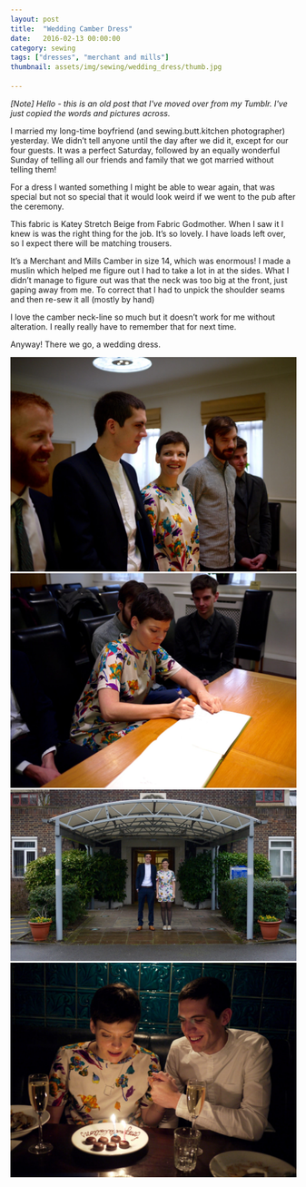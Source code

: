 ```yaml
---
layout: post
title:  "Wedding Camber Dress"
date:   2016-02-13 00:00:00
category: sewing
tags: ["dresses", "merchant and mills"]
thumbnail: assets/img/sewing/wedding_dress/thumb.jpg

---
```


_[Note] Hello - this is an old post that I've moved over from my Tumblr. I've just copied the words and pictures across._

I married my long-time boyfriend (and sewing.butt.kitchen photographer) yesterday. We didn’t tell anyone until the day after we did it, except for our four guests. It was a perfect Saturday, followed by an equally wonderful Sunday of telling all our friends and family that we got married without telling them!

For a dress I wanted something I might be able to wear again, that was special but not so special that it would look weird if we went to the pub after the ceremony.

This fabric is Katey Stretch Beige from Fabric Godmother. When I saw it I knew is was the right thing for the job. It’s so lovely. I have loads left over, so I expect there will be matching trousers.

It’s a Merchant and Mills Camber in size 14, which was enormous! I made a muslin which helped me figure out I had to take a lot in at the sides. What I didn’t manage to figure out was that the neck was too big at the front, just gaping away from me. To correct that I had to unpick the shoulder seams and then re-sew it all (mostly by hand)

I love the camber neck-line so much but it doesn’t work for me without alteration. I really really have to remember that for next time.

Anyway! There we go, a wedding dress.

![Wedding camber](/assets/img/sewing/wedding_dress/wedding.1.jpg)
![Wedding camber](/assets/img/sewing/wedding_dress/wedding.2.jpg)
![Wedding camber](/assets/img/sewing/wedding_dress/wedding.3.jpg)
![Wedding camber](/assets/img/sewing/wedding_dress/wedding.4.jpg)
